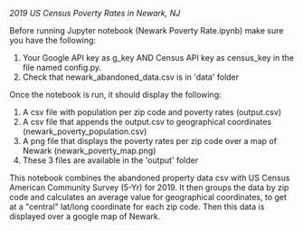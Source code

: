 *2019 US Census Poverty Rates in Newark, NJ*

Before running Jupyter notebook (Newark Poverty Rate.ipynb) make sure you have the following:

1. Your Google API key as g_key AND Census API key as census_key in the file named config.py.
2. Check that newark_abandoned_data.csv is in 'data' folder

Once the notebook is run, it should display the following:
1. A csv file with population per zip code and poverty rates (output.csv)
2. A csv file that appends the output.csv to geographical coordinates (newark_poverty_population.csv)
3. A png file that displays the poverty rates per zip code over a map of Newark (newark_poverty_map.png)
4. These 3 files are available in the 'output' folder

This notebook combines the abandoned property data csv with US Census American Community Survey (5-Yr) for 2019.
It then groups the data by zip code and calculates an average value for geographical coordinates, to get at a "central" lat/long coordinate for each zip code. Then this data is displayed over a google map of Newark.
